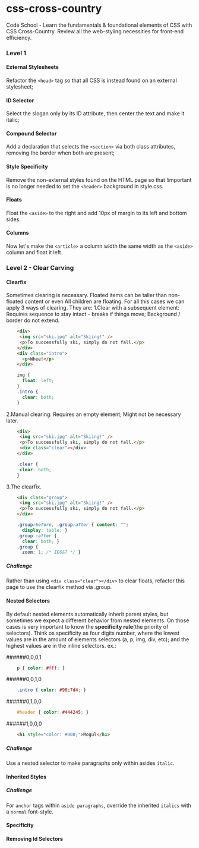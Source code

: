 css-cross-country
=================

Code School - Learn the fundamentals &amp; foundational elements of CSS with CSS Cross-Country. Review all the web-styling necessities for front-end efficiency. 

### Level 1

#### External Stylesheets
Refactor the `<head>` tag so that all CSS is instead found on an external stylesheet;

#### ID Selector
Select the slogan only by its ID attribute, then center the text and make it italic;

#### Compound Selector
Add a declaration that selects the `<section>` via both class attributes, removing the border when both are present;

#### Style Specificity
Remove the non-external styles found on the HTML page so that !important is no longer needed to set the `<header>` background in style.css.

#### Floats
Float the `<aside>` to the right and add 10px of margin to its left and bottom sides.

#### Columns
Now let's make the `<article>` a column width the same width as the `<aside>` column and float it left.


### Level 2 - Clear Carving

#### Clearfix
Sometimes clearing is necessary. Floated items can be taller than non-floated content or even All children are floating. For all this cases we can apply 3 ways of clearing. They are:
1.Clear with a subsequent element: Requires sequence to stay intact - breaks if things move; Background / border do not extend. 

```html
    <div>
     <img src="ski.jpg" alt="Skiing!" />
     <p>To successfully ski, simply do not fall.</p>
    </div> 
    <div class="intro">
      <p>Whee!</p>
    </div>
```
```css
    img {
      float: left;
    }
    .intro {
      clear: both;
    }
```

2.Manual clearing: Requires an empty element; Might not be necessary later. 

```html
    <div>
     <img src="ski.jpg" alt="Skiing!" />
     <p>To successfully ski, simply do not fall.</p>
     <div class="clear"></div>
    </div>
```

```css
    .clear {
     clear: both;
    }
```

3.The clearfix. 

```html    
    <div class="group">
     <img src="ski.jpg" alt="Skiing!" />
     <p>To successfully ski, simply do not fall.</p>
    </div>
```
```css
    .group:before, .group:after { content: "";
      display: table; }
    .group :after {
      clear: both; }
    .group {
      zoom: 1; /* IE6&7 */ }
```

##### Challenge
Rather than using `<div class="clear"></div>` to clear floats, refactor this page to use the clearfix method via .group.

#### Nested Selectors
By default nested elements automatically inherit parent styles, but sometimes we expect a different behavior from nested elements. On those cases is very important to know the **specificity rule**(the priority of selectors). Think os specificity as four digits number, where the lowest values are in the amount of elements selectors (a, p, img, div, etc); and the highest values are in the inline selectors. ex.:

######0,0,0,1
```css
    p { color: #fff; }
```

######0,0,1,0
```css
    .intro { color: #98c7d4; }
```

######0,1,0,0
```css
    #header { color: #444245; }
```

######1,0,0,0
```html
    <h1 style="color: #000;">Mogul</h1>
```

##### Challenge
Use a nested selector to make paragraphs only within asides `italic`.

#### Inherited Styles
##### Challenge
For `anchor` tags within `aside paragraphs`, override the inherited `italics` with a `normal` font-style.

#### Specificity
#### Removing Id Selectors
